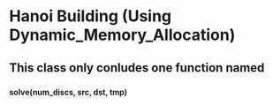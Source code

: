 # Hanoi Building (Using Dynamic_Memory_Allocation)
## This class only conludes one function named 
### 
**solve(num_discs, src, dst, tmp)**
